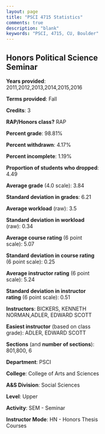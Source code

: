 ```yaml
---
layout: page
title: "PSCI 4715 Statistics"
comments: true
description: "blank"
keywords: "PSCI, 4715, CU, Boulder"
--- 
```

<head>
<script src="https://ajax.googleapis.com/ajax/libs/jquery/2.1.3/jquery.min.js"></script>
<script src="https://dl.dropboxusercontent.com/s/pc42nxpaw1ea4o9/highcharts.js?dl=0"></script>
<!-- <script src="../assets/js/highcharts.js"></script> -->
<style type="text/css">@font-face {
	font-family: "Bebas Neue";
	src: url(https://www.filehosting.org/file/details/544349/BebasNeue%20Regular.otf) format("opentype");
	}
	h1.Bebas { 
		font-family: "Bebas Neue", Verdana, Tahoma;
	}
</style>
</head>
<body>
	<div id="container" style="float: right; width: 45%; height: 88%; margin-left: 2.5%; margin-right: 2.5%;"></div>
	<script language="JavaScript">
		$(document).ready(function() {
		var chart = {type: 'column'};
		var title = {text: 'Grade Distribution'};
		var xAxis = {categories: ['A','B','C','D','F'],crosshair: true};
		var yAxis = {min: 0,title: {text: 'Percentage'}};
		var tooltip = {headerFormat: '<center><b><span style="font-size:20px">{point.key}</span></b></center>',
		               pointFormat: '<td style="padding:0"><b>{point.y:.1f}%</b></td>',
		               footerFormat: '</table>',shared: true,useHTML: true};
		var plotOptions = {column: {pointPadding: 0.0,borderWidth: 0}};  
		var credits = {enabled: false};var series= [{name: 'Percent',data: [91.67,8.33,0.0,0.0,0.0,]}];
		var json = {};
		json.chart = chart;
		json.title = title;
		json.tooltip = tooltip;
		json.xAxis = xAxis;
		json.yAxis = yAxis;  
		json.series = series;
		json.plotOptions = plotOptions;  
		json.credits = credits;
		$('#container').highcharts(json);
	});
	</script>
</body>
			   
## Honors Political Science Seminar

**Years provided**: 2011,2012,2013,2014,2015,2016

**Terms provided**: Fall

**Credits**: 3

**RAP/Honors class?** RAP

**Percent grade**: 98.81%

**Percent withdrawn**: 4.17%

**Percent incomplete**: 1.19%

**Proportion of students who dropped**: 4.49

**Average grade** (4.0 scale): 3.84

**Standard deviation in grades**: 6.21

**Average workload** (raw): 3.5

**Standard deviation in workload** (raw): 0.34

**Average course rating** (6 point scale): 5.07

**Standard deviation in course rating** (6 point scale): 0.25

**Average instructor rating** (6 point scale): 5.24

**Standard deviation in instructor rating** (6 point scale): 0.51

**Instructors**: BICKERS, KENNETH NORMAN,ADLER, EDWARD SCOTT

**Easiest instructor** (based on class grade): ADLER, EDWARD SCOTT

**Sections** (and **number of sections**): 801,800, 6

**Department**: PSCI

**College**: College of Arts and Sciences

**A&S Division**: Social Sciences

**Level**: Upper

**Activity**: SEM - Seminar

**Instructor Mode**: HN - Honors Thesis Courses